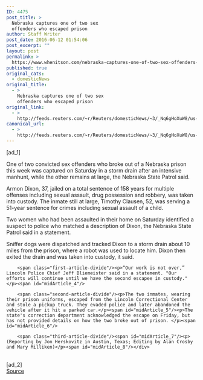 ```yaml
---
ID: 4475
post_title: >
  Nebraska captures one of two sex
  offenders who escaped prison
author: Staff Writer
post_date: 2016-06-12 01:54:06
post_excerpt: ""
layout: post
permalink: >
  https://www.whenitson.com/nebraska-captures-one-of-two-sex-offenders-who-escaped-prison/
published: true
original_cats:
  - domesticNews
original_title:
  - >
    Nebraska captures one of two sex
    offenders who escaped prison
original_link:
  - >
    http://feeds.reuters.com/~r/Reuters/domesticNews/~3/_Nq6gHoXuW8/us-nebraska-inmates-idUSKCN0YY00W
canonical_url:
  - >
    http://feeds.reuters.com/~r/Reuters/domesticNews/~3/_Nq6gHoXuW8/us-nebraska-inmates-idUSKCN0YY00W
---
```

 [ad_1]
<br><div id="articleText">
<span id="midArticle_start"/>

<span class="focusParagraph" readability="6"><p><span class="articleLocatio&lt;/span&gt;n">One of two convicted sex offenders who broke out of a Nebraska prison this week was captured on Saturday in a storm drain after an intensive manhunt, while the other remains at large, the Nebraska State Patrol said.</span></p></span><span id="midArticle_0"/><p>Armon Dixon, 37, jailed on a total sentence of 158 years for multiple offenses including sexual assault, drug possession and robbery, was taken into custody. The inmate still at large, Timothy Clausen, 52, was serving a 51-year sentence for crimes including sexual assault of a child.</p><span id="midArticle_1"/><p>Two women who had been assaulted in their home on Saturday identified a suspect to police who matched a description of Dixon, the Nebraska State Patrol said in a statement.</p><span id="midArticle_2"/><p>Sniffer dogs were dispatched and tracked Dixon to a storm drain about 10 miles from the prison, where a robot was used to locate him. Dixon then exited the drain and was taken into custody, it said.</p><span id="midArticle_3"/>
        
        <span class="first-article-divide"/><p>“Our work is not over,” Lincoln Police Chief Jeff Bliemeister said in a statement. "Our efforts will continue until we have the second escapee in custody."</p><span id="midArticle_4"/>
        
        <span class="second-article-divide"/><p>The two inmates, wearing their prison uniforms, escaped from the Lincoln Correctional Center and stole a pickup truck. They evaded police and later abandoned the vehicle after it hit a parked car.</p><span id="midArticle_5"/><p>The state's correction department acknowledged the escape on Friday, but has not provided details on how the two broke out of prison. </p><span id="midArticle_6"/>
        
        <span class="third-article-divide"/><span id="midArticle_7"/><p> (Reporting by Jon Herskovitz in Austin, Texas; Editing by Alan Crosby and Mary Milliken)</p><span id="midArticle_8"/></div>
<br>[ad_2]
<br><a href="http://feeds.reuters.com/~r/Reuters/domesticNews/~3/_Nq6gHoXuW8/us-nebraska-inmates-idUSKCN0YY00W">Source </a>